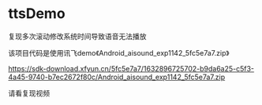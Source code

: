 # ttsDemo
复现多次滚动修改系统时间导致语音无法播放

该项目代码是使用讯飞demo《Android_aisound_exp1142_5fc5e7a7.zip》

https://sdk-download.xfyun.cn/5fc5e7a7/1632896725702-b9da6a25-c5f3-4a45-9740-b7ec2672f80c/Android_aisound_exp1142_5fc5e7a7.zip

请看复现视频

